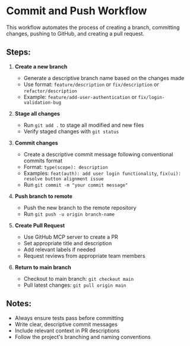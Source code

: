 # Commit and Push Workflow

This workflow automates the process of creating a branch, committing changes, pushing to GitHub, and creating a pull request.

## Steps:

1. **Create a new branch**
   - Generate a descriptive branch name based on the changes made
   - Use format: `feature/description` or `fix/description` or `refactor/description`
   - Example: `feature/add-user-authentication` or `fix/login-validation-bug`

2. **Stage all changes**
   - Run `git add .` to stage all modified and new files
   - Verify staged changes with `git status`

3. **Commit changes**
   - Create a descriptive commit message following conventional commits format
   - Format: `type(scope): description`
   - Examples: `feat(auth): add user login functionality`, `fix(ui): resolve button alignment issue`
   - Run `git commit -m "your commit message"`

4. **Push branch to remote**
   - Push the new branch to the remote repository
   - Run `git push -u origin branch-name`

5. **Create Pull Request**
   - Use GitHub MCP server to create a PR
   - Set appropriate title and description
   - Add relevant labels if needed
   - Request reviews from appropriate team members

6. **Return to main branch**
   - Checkout to main branch: `git checkout main`
   - Pull latest changes: `git pull origin main`

## Notes:

- Always ensure tests pass before committing
- Write clear, descriptive commit messages
- Include relevant context in PR descriptions
- Follow the project's branching and naming conventions
